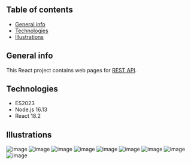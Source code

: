 ## Table of contents
* [General info](#general-info)
* [Technologies](#technologies)
* [Illustrations](#illustrations)
## General info
This React project contains web pages for [REST API](https://github.com/danPr0/epam_lab_module_4). 
## Technologies
* ES2023
* Node.js 16.13
* React 18.2
## Illustrations
![image](https://github.com/danPr0/epam_lab_module_7_react/assets/94548001/85e59d05-fc0e-41b9-955a-9ee25aad2b34)
![image](https://github.com/danPr0/epam_lab_module_7_react/assets/94548001/136889b6-c106-4dab-b77b-3e8a62b872e8)
![image](https://github.com/danPr0/epam_lab_module_7_react/assets/94548001/d47d06da-e888-42a8-8afc-8e77a36bbb92)
![image](https://github.com/danPr0/epam_lab_module_7_react/assets/94548001/871eb6a3-52e3-476a-a622-036ac70b4f13)
![image](https://github.com/danPr0/epam_lab_module_7_react/assets/94548001/f6785c90-63af-4fe3-857a-0f4ad0983c8d)
![image](https://github.com/danPr0/epam_lab_module_7_react/assets/94548001/5246edb7-ec38-4604-acc5-26e9d774fd3a)
![image](https://github.com/danPr0/epam_lab_module_7_react/assets/94548001/468593b6-2b95-4f68-88ca-3ba1398f4b96)
![image](https://github.com/danPr0/epam_lab_module_7_react/assets/94548001/53cb6e02-1105-46f0-974c-66af1607a56f)
![image](https://github.com/danPr0/epam_lab_module_7_react/assets/94548001/fce5699e-82b2-4e8e-af40-ad7b72e58c64)
